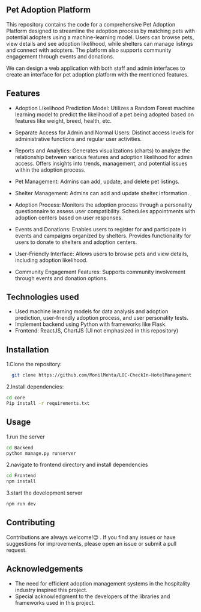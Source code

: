 ## Pet Adoption Platform
This repository contains the code for a comprehensive Pet Adoption Platform designed to streamline the adoption process
by matching pets with potential adopters using a machine-learning model. Users can browse pets, view details and see adoption likelihood, while shelters can manage listings and connect with adopters. The platform also supports community engagement through events and donations.

We can design a web application with both staff and admin interfaces to create an interface for pet adoption platform with the mentioned features. 
## Features

- Adoption Likelihood Prediction Model:
Utilizes a Random Forest machine learning model to predict the likelihood of a pet being adopted based on features like weight, breed, health, etc.

- Separate Access for Admin and Normal Users:
Distinct access levels for administrative functions and regular user activities.

- Reports and Analytics:
Generates visualizations (charts) to analyze the relationship between various features and adoption likelihood for admin access.
Offers insights into trends, management, and potential issues within the adoption process.

- Pet Management:
Admins can add, update, and delete pet listings.

- Shelter Management:
Admins can add and update shelter information.

- Adoption Process:
Monitors the adoption process through a personality questionnaire to assess user compatibility.
Schedules appointments with adoption centers based on user responses.

- Events and Donations:
Enables users to register for and participate in events and campaigns organized by shelters.
Provides functionality for users to donate to shelters and adoption centers.

- User-Friendly Interface:
Allows users to browse pets and view details, including adoption likelihood.

- Community Engagement Features:
Supports community involvement through events and donation options.


## Technologies used

- Used machine learning models for data analysis and adoption prediction, user-friendly adoption process, and  user personality tests.
- Implement backend using Python with frameworks like Flask.
- Frontend: ReactJS, ChartJS (UI not emphasized in this repository)


## Installation

1.Clone the repository:

```bash
  git clone https://github.com/MonilMehta/LOC-CheckIn-HotelManagement

```

2.Install dependencies:

```bash
cd core
Pip install -r requirements.txt
```
    
## Usage
1.run the server

```bash
cd Backend
python manage.py runserver
```

2.navigate to frontend directory and install dependencies


```bash
cd Frontend
npm install
```

3.start the development server

```bash
npm run dev
```


## Contributing

Contributions are always welcome!😊
. If you find any issues or have suggestions for improvements, please open an issue or submit a pull request.

## Acknowledgements

- The need for efficient adoption management systems in the hospitality industry inspired this project.
- Special acknowledgment to the developers of the libraries and frameworks used in this project.
